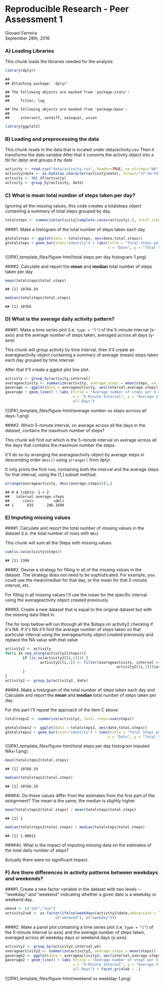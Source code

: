 # Reproducible Research - Peer Assessment 1
Giovani Ferreira  
September 28th, 2016  



### A) Loading Libraries
This chunk loads the libraries needed for the analysis

```r
library(dplyr)
```

```
## 
## Attaching package: 'dplyr'
```

```
## The following objects are masked from 'package:stats':
## 
##     filter, lag
```

```
## The following objects are masked from 'package:base':
## 
##     intersect, setdiff, setequal, union
```

```r
library(ggplot2)
```


### B) Loading and preprocessing the data
This chunk reads in the data that is located under data/activity.csv 
Then it transforms the date variable
After that it converts the activity object into a tbl for dplyr and groups it
by date


```r
activity <- read.csv("data/activity.csv", header=TRUE, na.strings="NA")
activity$date <- as.Date(as.character(activity$date), format="%Y-%m-%d")
activity <- tbl_df(activity)
activity <- group_by(activity, date)
```


### C) What is mean total number of steps taken per day?
Ignoring all the missing values, this code creates a totalsteps object containing
a summary of total steps grouped by day.


```r
totalsteps <- summarize(activity[complete.cases(activity),], total.steps=sum(steps))
```

####1. Make a histogram of the total number of steps taken each day


```r
gtotalsteps <- ggplot(data = totalsteps, aes(date,total.steps))
gtotalsteps + geom_bar(stat="identity") + labs(title = "Total Steps per day",
                                               x = "Date", y = "Total Steps")
```

![](PA1_template_files/figure-html/total steps per day histogram-1.png)<!-- -->

####2. Calculate and report the **mean** and **median** total number of steps taken per day


```r
mean(totalsteps$total.steps)
```

```
## [1] 10766.19
```

```r
median(totalsteps$total.steps)
```

```
## [1] 10765
```

### D) What is the average daily activity pattern?

####1. Make a time series plot (i.e. `type = "l"`) of the 5-minute interval (x-axis) and the average number of steps taken, averaged across all days (y-axis)

This chunk will group activity by time interval, then it'll create an averageactivity
object containing a summary of average (mean) steps taken each day grouped by time
interval.

After that it'll create a ggplot plot line plot.


```r
activity <- group_by(activity,interval)
averageactivity <- summarize(activity, average.steps = mean(steps, na.rm = TRUE))
gaverage <- ggplot(data = averageactivity, aes(interval,average.steps))
gaverage + geom_line() + labs (title = "Average number of steps per 5-minute interval",
                               x = "5-Minute Interval", y = "Average Steps Across
                               all Days")
```

![](PA1_template_files/figure-html/average number os steps acrross all days-1.png)<!-- -->

####2. Which 5-minute interval, on average across all the days in the dataset, contains the maximum number of steps?

This chunk will find out which is the 5-minute interval on average across all the days that contains the maximum number the steps.

It'll do so by arranging the averageactivity object by average steps in descending  order `desc()` using `arrange()` from dplyr.

It only prints the first row, containing both the interval and the average steps for that interval, using the [1,] subset method.


```r
arrange(averageactivity, desc(average.steps))[1,]
```

```
## # A tibble: 1 × 2
##   interval average.steps
##      <int>         <dbl>
## 1      835      206.1698
```


### E) Imputing missing values

####1. Calculate and report the total number of missing values in the dataset (i.e. the total number of rows with `NAs`)

This chunk will sum all the Steps with missing values

```r
sum(is.na(activity$steps))
```

```
## [1] 2304
```


####2. Devise a strategy for filling in all of the missing values in the dataset. The strategy does not need to be sophisticated. For example, you could use the mean/median for that day, or the mean for that 5-minute interval, etc.

For filling in all missing values I'll use the mean for the specific interval using the averageactivity object created previously.

####3. Create a new dataset that is equal to the original dataset but with the missing data filled in.

The for loop bellow will run through all the $steps on activity2 checking if it's NA.
If it's NA it'll find the average number of steps taken on that particular interval using the averageactivity object created previously and replace the NA value with that value


```r
activity2 <- activity
for(i in seq_along(activity2$steps)){
        if (is.na(activity2[[i,1]])) {
                activity2[[i,1]] <- filter(averageactivity, interval == 
                                                   activity2[[i,3]])$average.steps
        }
}
activity2 <- group_by(activity2, date)
```

####4. Make a histogram of the total number of steps taken each day and Calculate and report the **mean** and **median** total number of steps taken per day. 

For this part I'll repeat the approach of the item C above


```r
totalsteps2 <- summarize(activity2, total.steps=sum(steps))
```



```r
gtotalsteps2 <- ggplot(data = totalsteps2, aes(date,total.steps))
gtotalsteps2 + geom_bar(stat="identity") + labs(title = "Total Steps per day",
                                               x = "Date", y = "Total Steps")
```

![](PA1_template_files/figure-html/total steps per day histogram imputed NAs-1.png)<!-- -->



```r
mean(totalsteps2$total.steps)
```

```
## [1] 10766.19
```

```r
median(totalsteps2$total.steps)
```

```
## [1] 10766.19
```

####4i. Do these values differ from the estimates from the first part of the assignment? 
The mean is the same, the median is slightly higher


```r
mean(totalsteps2$total.steps) / mean(totalsteps$total.steps)
```

```
## [1] 1
```

```r
median(totalsteps2$total.steps) / median(totalsteps$total.steps)
```

```
## [1] 1.00011
```

####4ii. What is the impact of imputing missing data on the estimates of the total daily number of steps?

Actually there were no significant impact.

### F) Are there differences in activity patterns between weekdays and weekends?

####1. Create a new factor variable in the dataset with two levels -- "weekday" and "weekend" indicating whether a given date is a weekday or weekend day.
 

```r
wkend <- c("Sat","Sun")
activity2$wk <- as.factor(ifelse(weekdays(activity2$date,abbreviate = TRUE) %in% wkend, 
                       c("weekend"), c("weekday")))
```

####2. Make a panel plot containing a time series plot (i.e. `type = "l"`) of the 5-minute interval (x-axis) and the average number of steps taken, averaged across all weekday days or weekend days (y-axis).


```r
activity2 <- group_by(activity2,interval,wk)
averageactivity2 <- summarize(activity2, average.steps = mean(steps))
gaverage2 <- ggplot(data = averageactivity2, aes(interval,average.steps))
gaverage2 + geom_line() + labs (title = "Average number of steps per 5-minute interval",
                               x = "5-Minute Interval", y = "Average Steps Across
                               all Days") + facet_grid(wk ~ .)
```

![](PA1_template_files/figure-html/weekend vs weekday-1.png)<!-- -->
